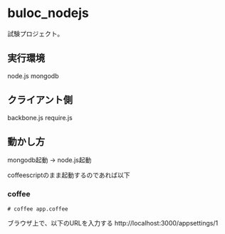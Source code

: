 buloc_nodejs
============
試験プロジェクト。

実行環境
------
node.js
mongodb

クライアント側
------
backbone.js
require.js

動かし方
------
mongodb起動 → node.js起動

coffeescriptのまま起動するのであれば以下
### coffee ###
    # coffee app.coffee

ブラウザ上で、以下のURLを入力する
http://localhost:3000/appsettings/1